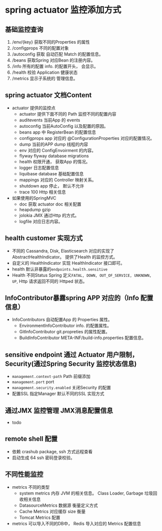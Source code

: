 # spring actuator 监控添加方式

## 基础监控查询

1. /env/{key} 获取不同的Properties 的属性
1. /configprops 不同的配置对象
1. /autoconfig 获取 自动匹配 Match 的配置信息。
1. /beans 获取Spring 对应Bean 的注册内容。
1. /info 所有的配置 info. 的配置开头， 会显示。
1. /health 校验 Application 健康状态
1. /metrics 显示子系统的 管理信息。

## spring actuator 文档Content

- actuator 提供的监控点
  - actuator 提供下面不同的 Path 监控不同的配置内容
  - auditevents 当前App 的 events
  - autoconfig 当前AutoConfig 以及配置的原因。
  - beans app 中 RegisterBean 的配置信息
  - configprops app 对应的 @ConfigurationProperties 对应的配置情况。
  - dump 当前的APP dump 线程的内容
  - env 对应的 ConfigEnvoirment 的内容。
  - flyway  flyway database migrations
  - health 权限开通， 获取App 的情况。
  - logger 日志配置信息
  - liquibase database 基础配置信息
  - mappings 对应的 Controller 映射关系。
  - shutdown  app 停止， 默认不允许
  - trace 100 Http 相关信息
- 如果使用的SpringMVC
  - doc 获取 actuator doc 相关配置
  - heapdump gzip
  - jolokia JMX 通过Http 的方式。
  - logfile 对应日志内容。

## health customer 实现方式

- 不同的 Cassandra, Disk, Elasticsearch 对应的实现了 AbstractHealthIndicator。 提供了Health 的监控方式。
- 自定义的 HealthIndicator 实现 HealthIndicator 接口即可。
- health 默认非暴露的```endpoints.health.sensitive```
- Health 不同Status Spring 定义```FATAL, DOWN, OUT_OF_SERVICE, UNKNOWN, UP```, Http 请求返回不同的 Httped 状态。

## InfoContributor暴露spring APP 对应的（Info 配置信息）

- InfoContributors 自动配置App 的 Properties 属性。
  - EnvironmentInfoContributor info. 的配置属性。
  - GitInfoContributor git.propreties 的属性配置。
  - BuildInfoContributor META-INF/build-info.properties 配置信息。

## sensitive endpoint 通过 Actuator 用户限制， Security(通过Spring Security 监控状态信息)

- ```management.context-path``` Path 前缀添加
- ```management.port``` port
- ```management.security.enabled``` 关闭Security 的配置
- 配置SSL 指定Manager 默认不同的SSL 实现方式

## 通过JMX 监控管理 JMX消息配置信息

- todo

## remote shell 配置

- 依赖 crashub package, ssh 方式远程查看
- 启动生成 64 ssh 密码登录校验。

## 不同性能监控

- metrics 不同的类型
  - system metrics 内存 JVM 的相关信息。 Class Loader, Garbage 垃圾回收相关信息
  - DatasourceMetrics 数据源 衡量定义方式
  - Cache Metrics 对应缓存 size 衡量
  - Tomcat Metrics 配置
- metrics 可以导入不同的DB中， Redis 导入对应的 Metrics 配置信息
